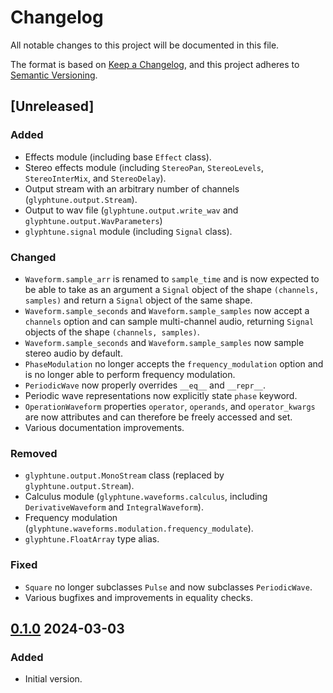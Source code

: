 # Changelog

All notable changes to this project will be documented in this file.

The format is based on [Keep a Changelog](https://keepachangelog.com/en/1.1.0/),
and this project adheres to [Semantic Versioning](https://semver.org/spec/v2.0.0.html).

## [Unreleased]

### Added

- Effects module (including base `Effect` class).
- Stereo effects module (including `StereoPan`, `StereoLevels`, `StereoInterMix`, and `StereoDelay`).
- Output stream with an arbitrary number of channels (`glyphtune.output.Stream`).
- Output to wav file (`glyphtune.output.write_wav` and `glyphtune.output.WavParameters`)
- `glyphtune.signal` module (including `Signal` class).

### Changed

- `Waveform.sample_arr` is renamed to `sample_time` and is now expected to be able to take as an argument a `Signal` object of the shape `(channels, samples)` and return a `Signal` object of the same shape.
- `Waveform.sample_seconds` and `Waveform.sample_samples` now accept a `channels` option and can sample multi-channel audio, returning `Signal` objects of the shape `(channels, samples)`.
- `Waveform.sample_seconds` and `Waveform.sample_samples` now sample stereo audio by default.
- `PhaseModulation` no longer accepts the `frequency_modulation` option and is no longer able to perform frequency modulation.
- `PeriodicWave` now properly overrides `__eq__` and `__repr__`.
- Periodic wave representations now explicitly state `phase` keyword.
- `OperationWaveform` properties `operator`, `operands`, and `operator_kwargs` are now attributes and can therefore be freely accessed and set. 
- Various documentation improvements.

### Removed

- `glyphtune.output.MonoStream` class (replaced by `glyphtune.output.Stream`).
- Calculus module (`glyphtune.waveforms.calculus`, including `DerivativeWaveform` and `IntegralWaveform`).
- Frequency modulation (`glyphtune.waveforms.modulation.frequency_modulate`).
- `glyphtune.FloatArray` type alias.

### Fixed

- `Square` no longer subclasses `Pulse` and now subclasses `PeriodicWave`.
- Various bugfixes and improvements in equality checks.

## [0.1.0] 2024-03-03

### Added

- Initial version.

[0.1.0]: https://github.com/PYEEDM/glyphtune/releases/tag/0.1.0